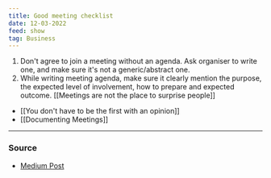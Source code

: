 ```yaml
---
title: Good meeting checklist
date: 12-03-2022
feed: show
tag: Business
---
```


1. Don't agree to join a meeting without an agenda. Ask organiser to write one, and make sure it's not a generic/abstract one. 
2. While writing meeting agenda, make sure it clearly mention the purpose, the expected level of involvement, how to prepare and expected outcome. [[Meetings are not the place to surprise people]]

- [[You don't have to be the first with an opinion]]
- [[Documenting Meetings]]

--- 
### Source
- [Medium Post](https://medium.com/jump-start/stop-scheduling-meetings-without-the-3hs-and-5ps-6ed48eabec0f)
